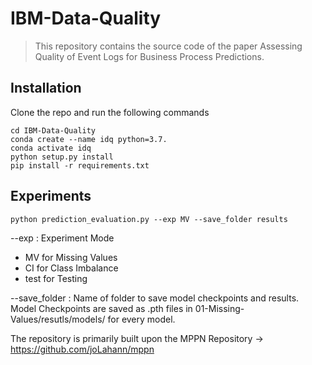 # IBM-Data-Quality

> This repository contains the source code of the paper Assessing Quality of Event Logs for Business Process Predictions.


## Installation

Clone the repo and run the following commands
```
cd IBM-Data-Quality
conda create --name idq python=3.7.
conda activate idq
python setup.py install
pip install -r requirements.txt
```

## Experiments

```
python prediction_evaluation.py --exp MV --save_folder results
```

--exp : Experiment Mode
- MV for Missing Values
- CI for Class Imbalance
- test for Testing

--save_folder : Name of folder to save model checkpoints and results.
Model Checkpoints are saved as .pth files in 01-Missing-Values/resutls/models/ for every model.

The repository is primarily built upon the MPPN Repository -> https://github.com/joLahann/mppn
